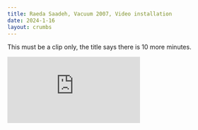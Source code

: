 ```yaml
---
title: Raeda Saadeh, Vacuum 2007, Video installation
date: 2024-1-16
layout: crumbs
---
```


This must be a clip only, the title says there is 10 more minutes.

<p>
<iframe width="300" src="https://www.youtube.com/embed/57YZ5vhvxnI?si=X72H39XDqc7_XyKQ" title="YouTube video player" frameborder="0" allow="accelerometer; autoplay; clipboard-write; encrypted-media; gyroscope; picture-in-picture" allowfullscreen></iframe></p>
